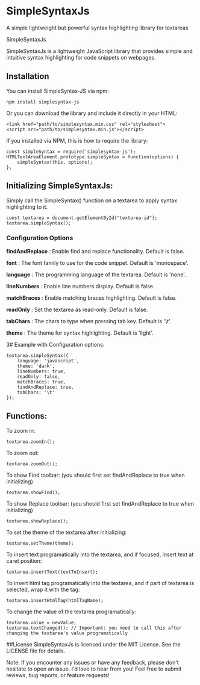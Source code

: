 # SimpleSyntaxJs
A simple lightweight but powerful syntax highlighting library for textareas

SimpleSyntaxJs

SimpleSyntaxJs is a lightweight JavaScript library that provides simple and intuitive syntax highlighting for code snippets on webpages.

## Installation

You can install SimpleSyntax-JS via npm:

```
npm install simplesyntax-js
```
Or you can download the library and include it directly in your HTML:

```
<link href="path/to/simplesyntax.min.css" rel="stylesheet">
<script src="path/to/simplesyntax.min.js"></script>
```

If you installed via NPM, this is how to require the library:
```
const simpleSyntax = require('simplesyntax-js');
HTMLTextAreaElement.prototype.simpleSyntax = function(options) {
    simpleSyntax(this, options);
};
```

## Initializing SimpleSyntaxJs: 

Simply call the SimpleSyntax() function on a textarea to apply syntax highlighting to it.
```
const textarea = document.getElementById("textarea-id");
textarea.simpleSyntax();
```
### Configuration Options
**findAndReplace** : Enable find and replace functionality. Default is false.

**font** : The font family to use for the code snippet. Default is 'monospace'.

**language** : The programming language of the textarea. Default is 'none'.

**lineNumbers** : Enable line numbers display. Default is false.

**matchBraces** : Enable matching braces highlighting. Default is false.

**readOnly** : Set the textarea as read-only. Default is false.

**tabChars** : The chars to type when pressing tab key. Default is '\t'.

**theme** : The theme for syntax highlighting. Default is 'light'.

3# Example with Configuration options:

```
textarea.simpleSyntax({
    language: 'javascript',
    theme: 'dark',
    lineNumbers: true,
    readOnly: false,
    matchBraces: true,
    findAndReplace: true,
    tabChars: '\t'
});
```
## Functions:
To zoom in:
```
textarea.zoomIn();
```
To zoom out:
```
textarea.zoomOut();
```
To show Find toolbar: (you should first set findAndReplace to true when initializing)
```
textarea.showFind();
```
To show Replace toolbar: (you should first set findAndReplace to true when initializing)
```
textarea.showReplace();
```
To set the theme of the textarea after initializing:
```
textarea.setTheme(theme);
```
To insert text programatically into the textarea, and if focused, insert text at caret position:
```
textarea.insertText(textToInsert);
```
To insert html tag programatically into the textarea, and if part of textarea is selected, wrap it with the tag:
```
textarea.insertHtmlTag(htmlTagName);
```
To change the value of the textarea programatically:
```
textarea.value = newValue;
textarea.textChanged(); // Important: you need to call this after changing the textarea's value programatically
```
##License
SimpleSyntaxJs is licensed under the MIT License. See the LICENSE file for details.

Note: If you encounter any issues or have any feedback, please don't hesitate to open an issue. I'd love to hear from you!
Feel free to submit reviews, bug reports, or feature requests!

